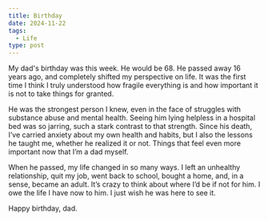 ```yaml
---
title: Birthday
date: 2024-11-22
tags:
  - Life
type: post
---
```


My dad's birthday was this week. He would be 68. He passed away 16 years ago, and completely shifted my perspective on life. It was the first time I think I truly understood how fragile everything is and how important it is not to take things for granted.

He was the strongest person I knew, even in the face of struggles with substance abuse and mental health. Seeing him lying helpless in a hospital bed was so jarring, such a stark contrast to that strength. Since his death, I’ve carried anxiety about my own health and habits, but I also the lessons he taught me, whether he realized it or not. Things that feel even more important now that I’m a dad myself.

When he passed, my life changed in so many ways. I left an unhealthy relationship, quit my job, went back to school, bought a home, and, in a sense, became an adult. It’s crazy to think about where I’d be if not for him. I owe the life I have now to him. I just wish he was here to see it.

Happy birthday, dad.
